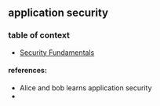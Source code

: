 ## application security


### table of context
 - [Security Fundamentals](security_fundamentals.md)


#### references:
- Alice and bob learns application security
- 
